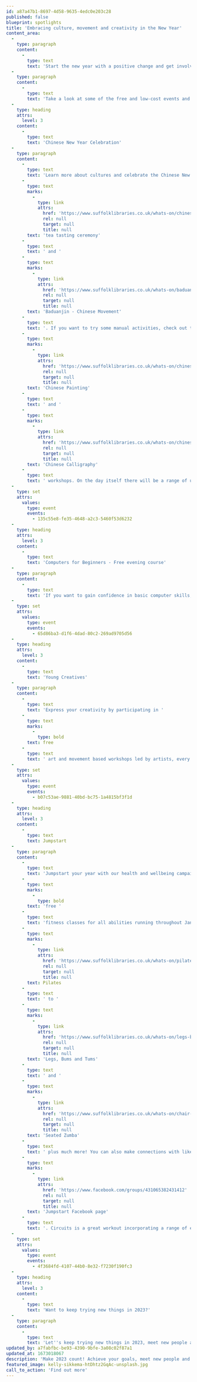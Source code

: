 ```yaml
---
id: a87a47b1-8697-4d58-9635-4edc0e203c28
published: false
blueprint: spotlights
title: 'Embracing culture, movement and creativity in the New Year'
content_area:
  -
    type: paragraph
    content:
      -
        type: text
        text: 'Start the new year with a positive change and get involved in some exciting events and activities running in Suffolk! Have you ever wanted to try something new or start a hobby? Then now''s the time to do it! There is something for all ages, from exploring cultural traditions to improving fitness and expanding your creativity. '
  -
    type: paragraph
    content:
      -
        type: text
        text: 'Take a look at some of the free and low-cost events and activities below, that you can get involved with this year!'
  -
    type: heading
    attrs:
      level: 3
    content:
      -
        type: text
        text: 'Chinese New Year Celebration'
  -
    type: paragraph
    content:
      -
        type: text
        text: 'Learn more about cultures and celebrate the Chinese New Year in Ipswich County Library. In the run up to the celebrations find out more about Chinese culture and traditions with a '
      -
        type: text
        marks:
          -
            type: link
            attrs:
              href: 'https://www.suffolklibraries.co.uk/whats-on/chinese-tea-tasting-ceremony-and-afternoon-tea-workshop'
              rel: null
              target: null
              title: null
        text: 'tea tasting ceremony'
      -
        type: text
        text: ' and '
      -
        type: text
        marks:
          -
            type: link
            attrs:
              href: 'https://www.suffolklibraries.co.uk/whats-on/baduanjin-chinese-movement'
              rel: null
              target: null
              title: null
        text: 'Baduanjin - Chinese Movement'
      -
        type: text
        text: '. If you want to try some manual activities, check out the '
      -
        type: text
        marks:
          -
            type: link
            attrs:
              href: 'https://www.suffolklibraries.co.uk/whats-on/chinese-painting-workshop'
              rel: null
              target: null
              title: null
        text: 'Chinese Painting'
      -
        type: text
        text: ' and '
      -
        type: text
        marks:
          -
            type: link
            attrs:
              href: 'https://www.suffolklibraries.co.uk/whats-on/chinese-calligraphy-workshop'
              rel: null
              target: null
              title: null
        text: 'Chinese Calligraphy'
      -
        type: text
        text: ' workshops. On the day itself there will be a range of unique performances to enjoy such as Hong Kong Chinese Orchestra, Chinese Drumming, traditional dances and more! '
  -
    type: set
    attrs:
      values:
        type: event
        events:
          - 135c55e8-fe35-4648-a2c3-5460f53d6232
  -
    type: heading
    attrs:
      level: 3
    content:
      -
        type: text
        text: 'Computers for Beginners - Free evening course'
  -
    type: paragraph
    content:
      -
        type: text
        text: 'If you want to gain confidence in basic computer skills, then this course is for you! During the five week course, you will learn about computers, how to use the internet, how to set up an email account, and how to access online services to help you with your daily life. '
  -
    type: set
    attrs:
      values:
        type: event
        events:
          - 65d86ba3-d1f6-4dad-80c2-269ad9705d56
  -
    type: heading
    attrs:
      level: 3
    content:
      -
        type: text
        text: 'Young Creatives'
  -
    type: paragraph
    content:
      -
        type: text
        text: 'Express your creativity by participating in '
      -
        type: text
        marks:
          -
            type: bold
        text: free
      -
        type: text
        text: ' art and movement based workshops led by artists, every Friday afternoon. Those sessions are intended for 18 to 25 year olds and will be held at the Ipswich County Library. '
  -
    type: set
    attrs:
      values:
        type: event
        events:
          - b07c53ae-9881-40bd-bc75-1a4815bf3f1d
  -
    type: heading
    attrs:
      level: 3
    content:
      -
        type: text
        text: Jumpstart
  -
    type: paragraph
    content:
      -
        type: text
        text: 'Jumpstart your year with our health and wellbeing campaign, helping to improve fitness whilst meeting new people. There will be '
      -
        type: text
        marks:
          -
            type: bold
        text: 'free '
      -
        type: text
        text: 'fitness classes for all abilities running throughout January, from '
      -
        type: text
        marks:
          -
            type: link
            attrs:
              href: 'https://www.suffolklibraries.co.uk/whats-on/pilates'
              rel: null
              target: null
              title: null
        text: Pilates
      -
        type: text
        text: ' to '
      -
        type: text
        marks:
          -
            type: link
            attrs:
              href: 'https://www.suffolklibraries.co.uk/whats-on/legs-bums-and-tums'
              rel: null
              target: null
              title: null
        text: 'Legs, Bums and Tums'
      -
        type: text
        text: ' and '
      -
        type: text
        marks:
          -
            type: link
            attrs:
              href: 'https://www.suffolklibraries.co.uk/whats-on/chair-zumba'
              rel: null
              target: null
              title: null
        text: 'Seated Zumba'
      -
        type: text
        text: ' plus much more! You can also make connections with like-minded people by joining the '
      -
        type: text
        marks:
          -
            type: link
            attrs:
              href: 'https://www.facebook.com/groups/431065382431412'
              rel: null
              target: null
              title: null
        text: 'Jumpstart Facebook page'
      -
        type: text
        text: '. Circuits is a great workout incorporating a range of exercises to boost your fitness levels. This class is aimed at everyone, taking on each exercise at your own speed.'
  -
    type: set
    attrs:
      values:
        type: event
        events:
          - 4f3684fd-4107-44b0-8e32-f7230f190fc3
  -
    type: heading
    attrs:
      level: 3
    content:
      -
        type: text
        text: 'Want to keep trying new things in 2023?'
  -
    type: paragraph
    content:
      -
        type: text
        text: 'Let''s keep trying new things in 2023, meet new people and explore new places. The events listed above are only a taster of the incredible selection of activities available across Let''s Get Creative which can allow you to do this for little or no cost. Explore our listings page to uncover even more events and activities suitable for you. '
updated_by: a7fabfbc-be93-4390-9bfe-3a08c02f87a1
updated_at: 1673018067
description: 'Make 2023 count! Achieve your goals, meet new people and try out new activities. Let''s Get Creative has a wide selection of activities to get you out there and enjoying new experiences and communities whilst having a lot of fun. Check out the Spotlight to find out more about the unique events happening this January.'
featured_image: kelly-sikkema-htDhtz2GqAc-unsplash.jpg
call_to_action: 'Find out more'
---
```

